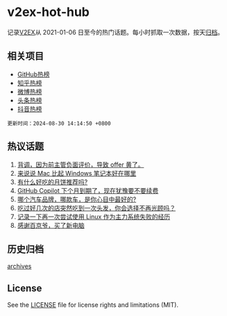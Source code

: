# v2ex-hot-hub

 记录[V2EX](https://www.v2ex.com/)从 2021-01-06 日至今的热门话题。每小时抓取一次数据，按天[归档](archives)。
 
 ## 相关项目

- [GitHub热榜](https://github.com/lonnyzhang423/github-hot-hub)
- [知乎热榜](https://github.com/lonnyzhang423/zhihu-hot-hub)
- [微博热榜](https://github.com/lonnyzhang423/weibo-hot-hub)
- [头条热榜](https://github.com/lonnyzhang423/toutiao-hot-hub)
- [抖音热榜](https://github.com/lonnyzhang423/douyin-hot-hub)


 `更新时间：2024-08-30 14:14:50 +0800`

## 热议话题

1. [背调，因为前主管负面评价，导致 offer 黄了。](https://www.v2ex.com/t/1068726)
1. [来说说 Mac 比起 Windows 笔记本好在哪里](https://www.v2ex.com/t/1068958)
1. [有什么好吃的月饼推荐吗?](https://www.v2ex.com/t/1068909)
1. [GitHub Copilot 下个月到期了，现在犹豫要不要续费](https://www.v2ex.com/t/1068898)
1. [哪个汽车品牌，哪款车，是你心目中最好的?](https://www.v2ex.com/t/1068945)
1. [吃过好几次的店突然吃到一次头发，你会选择不再光顾吗？](https://www.v2ex.com/t/1068856)
1. [记录一下再一次尝试使用 Linux 作为主力系统失败的经历](https://www.v2ex.com/t/1068820)
1. [感谢百京爷，买了新电脑](https://www.v2ex.com/t/1068935)

## 历史归档

[archives](archives)

## License

See the [LICENSE](LICENSE) file for license rights and limitations (MIT).

